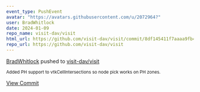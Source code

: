 ```yaml
---
event_type: PushEvent
avatar: "https://avatars.githubusercontent.com/u/2072964?"
user: BradWhitlock
date: 2024-01-09
repo_name: visit-dav/visit
html_url: https://github.com/visit-dav/visit/commit/8df145411f7aaaa9fb4f3db6d58eda303fa33383
repo_url: https://github.com/visit-dav/visit
---
```


<a href='https://github.com/BradWhitlock' target='_blank'>BradWhitlock</a> pushed to <a href='https://github.com/visit-dav/visit' target='_blank'>visit-dav/visit</a>

<small>Added PH support to vtkCellIntersections so node pick works on PH zones.</small>

<a href='https://github.com/visit-dav/visit/commit/8df145411f7aaaa9fb4f3db6d58eda303fa33383' target='_blank'>View Commit</a>
